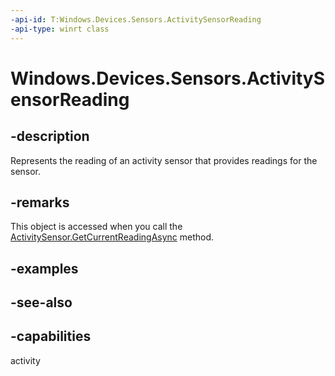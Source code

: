 ----api-id: T:Windows.Devices.Sensors.ActivitySensorReading
-api-type: winrt class
---<!-- Class syntax.public class ActivitySensorReading : Windows.Devices.Sensors.IActivitySensorReading--># Windows.Devices.Sensors.ActivitySensorReading## -descriptionRepresents the reading of an activity sensor that provides readings for the sensor.## -remarksThis object is accessed when you call the [ActivitySensor.GetCurrentReadingAsync](activitysensor_getcurrentreadingasync.md) method.## -examples## -see-also## -capabilitiesactivity